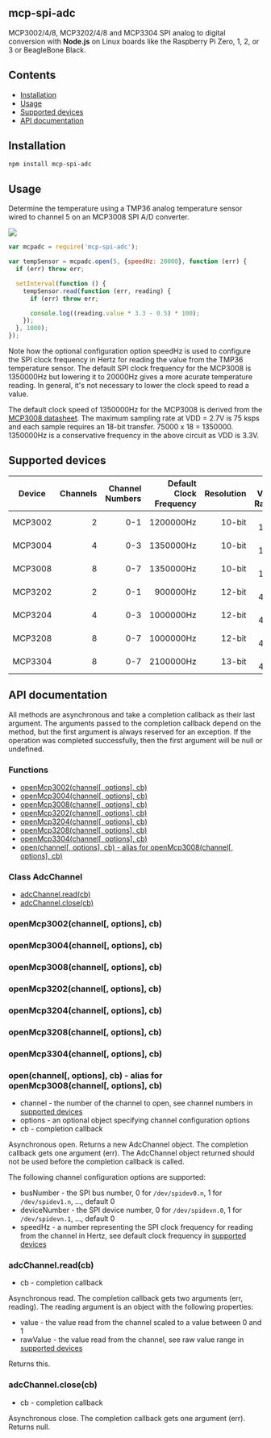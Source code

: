 ## mcp-spi-adc

MCP3002/4/8, MCP3202/4/8 and MCP3304 SPI analog to digital conversion with
**Node.js** on Linux boards like the Raspberry Pi Zero, 1, 2, or 3 or
BeagleBone Black.

## Contents

 * [Installation](https://github.com/fivdi/mcp-spi-adc#installation)
 * [Usage](https://github.com/fivdi/mcp-spi-adc#usage)
 * [Supported devices](https://github.com/fivdi/mcp-spi-adc#supported-devices)
 * [API documentation](https://github.com/fivdi/mcp-spi-adc#api-documentation)

## Installation

```
npm install mcp-spi-adc
```

## Usage

Determine the temperature using a TMP36 analog temperature sensor wired to
channel 5 on an MCP3008 SPI A/D converter.

<img src="https://raw.githubusercontent.com/fivdi/mcp-spi-adc/master/example/pi-mcp3008-tmp36.png">

```js
var mcpadc = require('mcp-spi-adc');

var tempSensor = mcpadc.open(5, {speedHz: 20000}, function (err) {
  if (err) throw err;

  setInterval(function () {
    tempSensor.read(function (err, reading) {
      if (err) throw err;

      console.log((reading.value * 3.3 - 0.5) * 100);
    });
  }, 1000);
});
```

Note how the optional configuration option speedHz is used to configure the
SPI clock frequency in Hertz for reading the value from the TMP36 temperature
sensor. The default SPI clock frequency for the MCP3008 is 1350000Hz but
lowering it to 20000Hz gives a more acurate temperature reading. In general,
it's not necessary to lower the clock speed to read a value.

The default clock speed of 1350000Hz for the MCP3008 is derived from the
[MCP3008 datasheet](https://cdn-shop.adafruit.com/datasheets/MCP3008.pdf).
The maximum sampling rate at VDD = 2.7V is 75 ksps and each sample requires
an 18-bit transfer. 75000 x 18 = 1350000. 1350000Hz is a conservative frequency
in the above circuit as VDD is 3.3V.

## Supported devices

Device | Channels | Channel Numbers | Default Clock Frequency | Resolution | Raw Value Range
:---: | ---: | ---: | ---: | ---: | ---:
MCP3002 | 2 | 0-1 | 1200000Hz | 10-bit | 0-1023
MCP3004 | 4 | 0-3 | 1350000Hz | 10-bit | 0-1023
MCP3008 | 8 | 0-7 | 1350000Hz | 10-bit | 0-1023
MCP3202 | 2 | 0-1 | 900000Hz | 12-bit | 0-4095
MCP3204 | 4 | 0-3 | 1000000Hz | 12-bit | 0-4095
MCP3208 | 8 | 0-7 | 1000000Hz | 12-bit | 0-4095
MCP3304 | 8 | 0-7 | 2100000Hz | 13-bit | 0-4095

## API documentation

All methods are asynchronous and take a completion callback as their last
argument. The arguments passed to the completion callback depend on the
method, but the first argument is always reserved for an exception. If the
operation was completed successfully, then the first argument will be null
or undefined.

### Functions

- [openMcp3002(channel[, options], cb)](https://github.com/fivdi/mcp-spi-adc#openmcp3002channel-options-cb)
- [openMcp3004(channel[, options], cb)](https://github.com/fivdi/mcp-spi-adc#openmcp3004channel-options-cb)
- [openMcp3008(channel[, options], cb)](https://github.com/fivdi/mcp-spi-adc#openmcp3008channel-options-cb)
- [openMcp3202(channel[, options], cb)](https://github.com/fivdi/mcp-spi-adc#openmcp3202channel-options-cb)
- [openMcp3204(channel[, options], cb)](https://github.com/fivdi/mcp-spi-adc#openmcp3204channel-options-cb)
- [openMcp3208(channel[, options], cb)](https://github.com/fivdi/mcp-spi-adc#openmcp3208channel-options-cb)
- [openMcp3304(channel[, options], cb)](https://github.com/fivdi/mcp-spi-adc#openmcp3304channel-options-cb)
- [open(channel[, options], cb) - alias for openMcp3008(channel[, options], cb)](https://github.com/fivdi/mcp-spi-adc#openchannel-options-cb---alias-for-openmcp3008channel-options-cb)

### Class AdcChannel

- [adcChannel.read(cb)](https://github.com/fivdi/mcp-spi-adc#adcchannelreadcb)
- [adcChannel.close(cb)](https://github.com/fivdi/mcp-spi-adc#adcchannelclosecb)

### openMcp3002(channel[, options], cb)
### openMcp3004(channel[, options], cb)
### openMcp3008(channel[, options], cb)
### openMcp3202(channel[, options], cb)
### openMcp3204(channel[, options], cb)
### openMcp3208(channel[, options], cb)
### openMcp3304(channel[, options], cb)
### open(channel[, options], cb) - alias for openMcp3008(channel[, options], cb)
- channel - the number of the channel to open, see channel numbers in
[supported devices](https://github.com/fivdi/mcp-spi-adc#supported-devices)
- options - an optional object specifying channel configuration options
- cb - completion callback

Asynchronous open. Returns a new AdcChannel object. The completion callback
gets one argument (err). The AdcChannel object returned should not be used
before the completion callback is called.

The following channel configuration options are supported:

- busNumber - the SPI bus number, 0 for `/dev/spidev0.n`,
1 for `/dev/spidev1.n`, ..., default 0
- deviceNumber - the SPI device number, 0 for `/dev/spidevn.0`,
1 for `/dev/spidevn.1`, ..., default 0
- speedHz - a number representing the SPI clock frequency for reading from the
channel in Hertz, see default clock frequency in
[supported devices](https://github.com/fivdi/mcp-spi-adc#supported-devices)

### adcChannel.read(cb)
- cb - completion callback

Asynchronous read. The completion callback gets two arguments (err,
reading). The reading argument is an object with the following properties:

- value - the value read from the channel scaled to a value between 0 and 1
- rawValue - the value read from the channel, see raw value range in
[supported devices](https://github.com/fivdi/mcp-spi-adc#supported-devices)

Returns this.

### adcChannel.close(cb)
- cb - completion callback

Asynchronous close. The completion callback gets one argument (err). Returns
null.

